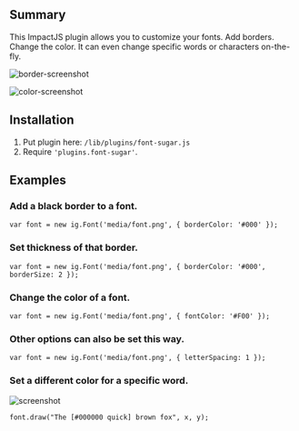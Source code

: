 ## Summary ##
This ImpactJS plugin allows you to customize your fonts. Add borders. Change the color. It can even change specific words or characters on-the-fly.

![border-screenshot](http://i.imgur.com/JLzjPfe.png)

![color-screenshot](http://i.imgur.com/h408CrP.png)

## Installation ##
1. Put plugin here: `/lib/plugins/font-sugar.js`
2. Require `'plugins.font-sugar'`.

## Examples ##

### Add a black border to a font. ###
`var font = new ig.Font('media/font.png', { borderColor: '#000' });`

### Set thickness of that border. ###
`var font = new ig.Font('media/font.png', { borderColor: '#000', borderSize: 2 });`

### Change the color of a font. ###
`var font = new ig.Font('media/font.png', { fontColor: '#F00' });`

### Other options can also be set this way. ###
`var font = new ig.Font('media/font.png', { letterSpacing: 1 });`

### Set a different color for a specific word. ###
![screenshot](http://i.imgur.com/sPGbbEU.png)

`font.draw("The [#000000 quick] brown fox", x, y);`
